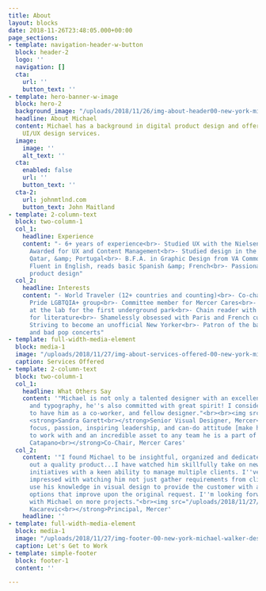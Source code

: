```yaml
---
title: About
layout: blocks
date: 2018-11-26T23:48:05.000+00:00
page_sections:
- template: navigation-header-w-button
  block: header-2
  logo: ''
  navigation: []
  cta:
    url: ''
    button_text: ''
- template: hero-banner-w-image
  block: hero-2
  background_image: "/uploads/2018/11/26/img-about-header00-new-york-michael-walker-design.png"
  headline: About Michael
  content: Michael has a background in digital product design and offers professional
    UI/UX design services.
  image:
    image: ''
    alt_text: ''
  cta:
    enabled: false
    url: ''
    button_text: ''
  cta-2:
    url: johnmtlnd.com
    button_text: John Maitland
- template: 2-column-text
  block: two-column-1
  col_1:
    headline: Experience
    content: "- 6+ years of experience<br>- Studied UX with the Nielsen Norman Group<br>-
      Awarded for UX and Content Management<br>- Studied design in the U.S., Netherlands,
      Qatar, &amp; Portugal<br>- B.F.A. in Graphic Design from VA Commonwealth University<br>-
      Fluent in English, reads basic Spanish &amp; French<br>- Passionate about digital
      product design"
  col_2:
    headline: Interests
    content: "- World Traveler (12+ countries and counting)<br>- Co-chair of the Mercer
      Pride LGBTQIA+ group<br>- Committee member for Mercer Cares<br>- Volunteered
      at the lab for the first underground park<br>- Chain reader with a penchant
      for literature<br>- Shamelessly obsessed with Paris and French culture<br>-
      Striving to become an unofficial New Yorker<br>- Patron of the ballet, theatre,
      and bad pop concerts"
- template: full-width-media-element
  block: media-1
  image: "/uploads/2018/11/27/img-about-services-offered-00-new-york-michael-walker-design.png"
  caption: Services Offered
- template: 2-column-text
  block: two-column-1
  col_1:
    headline: What Others Say
    content: '"Michael is not only a talented designer with an excellent eye for spacing
      and typography, he''s also committed with great spirit! I consider myself fortunate
      to have him as a co-worker, and fellow designer."<br><br><img src="/uploads/2018/11/27/img-team-sandy-new-york-michael-walker-design.jpg">
      <strong>Sandra Garett<br></strong>Senior Visual Designer, Mercer<strong><br><br>"</strong>Michael''s
      focus, passion, inspiring leadership, and can-do attitude [make him] a pleasure
      to work with and an incredible asset to any team he is a part of!"<br><img src="/uploads/2018/11/27/img-team-chantel-new-york-michael-walker-design.jpeg"><strong>Chantrel
      Catapano<br></strong>Co-Chair, Mercer Cares'
  col_2:
    content: '"I found Michael to be insightful, organized and dedicated to putting
      out a quality product...I have watched him skillfully take on new projects and
      initiatives with a keen ability to manage multiple clients. I''ve also been
      impressed with watching him not just gather requirements from clients, but also
      use his knowledge in visual design to provide the customer with alternative
      options that improve upon the original request. I''m looking forward to working
      with Michael on more projects."<br><img src="/uploads/2018/11/27/img-team-bosko-new-york-michael-walker-design.jpeg"><strong>Bosko
      Kacarevic<br></strong>Principal, Mercer'
    headline: ''
- template: full-width-media-element
  block: media-1
  image: "/uploads/2018/11/27/img-footer-00-new-york-michael-walker-design.png"
  caption: Let's Get to Work
- template: simple-footer
  block: footer-1
  content: ''

---
```

